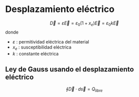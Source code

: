 
# Desplazamiento eléctrico

$$ 
\vec{D} = \varepsilon  \vec{E} = \varepsilon_0 (1 + x_e) \vec{E} = \varepsilon_0 k \vec{E}
$$
donde
- $\varepsilon$ : permitividad eléctrica del material
- $x_e$ : susceptibilidad eléctrica
- $k$ : constante eléctrica

## Ley de Gauss usando el desplazamiento eléctrico

$$
\oint \vec{D} \cdot d\vec{s} = Q_{libre}
$$
